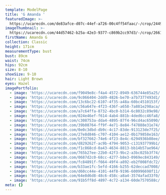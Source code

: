 ```yaml
---
template: ModelPage
title: 'G Amanda '
featuredImage: >-
  https://ucarecdn.com/de83afce-d07c-44ef-a726-00c4ff54faac/-/crop/2449x1306/0,0/-/preview/
imageThumbnail: >-
  https://ucarecdn.com/44d57462-b25a-42e3-9377-c869b2cc97d3/-/crop/2661x3298/1290,0/-/preview/
firstName: Amanda G
collection: Classic
height: 171cm
measurementType: bust
bust: 89cm
waist: 74cm
hips: 92cm
size: 8-10
shoeSize: 9-10
hair: Light Brown
eyes: Hazel
imagePortfolio:
  - image: 'https://ucarecdn.com/f9049e8c-f4a4-4572-8949-636744e85a25/'
  - image: 'https://ucarecdn.com/9c066404-2dd9-4826-be70-a7b7377493d1/'
  - image: 'https://ucarecdn.com/13c6bc22-6107-4f35-a48a-60bc4510153f/'
  - image: 'https://ucarecdn.com/c56a647e-4f23-436f-a658-7a881e298aca/'
  - image: 'https://ucarecdn.com/a7c64ffa-8732-4bc0-b314-6c8032c89e98/'
  - image: 'https://ucarecdn.com/024e46ef-f614-4ab4-881b-4ded6cc46fa8/'
  - image: 'https://ucarecdn.com/c308753a-dda4-4895-87f4-96cd4ac65090/'
  - image: 'https://ucarecdn.com/39b08764-ff9f-4e71-8e84-f47888e31e74/'
  - image: 'https://ucarecdn.com/0e0c3dbd-db9c-4c17-83de-913123de7f25/'
  - image: 'https://ucarecdn.com/27e8d846-c707-4104-ae12-0b179858e163/'
  - image: 'https://ucarecdn.com/bf327662-74e6-4f23-8e4c-6294936b08ee/'
  - image: 'https://ucarecdn.com/d829262f-ac9b-4794-9053-c131937799b1/'
  - image: 'https://ucarecdn.com/f1c868cd-0a43-4634-8813-bb14b57ae964/'
  - image: 'https://ucarecdn.com/765b27ee-22b0-42f3-9bc2-a3bc025b3f74/'
  - image: 'https://ucarecdn.com/0687d2c0-68cc-4277-b8e3-0969ec843149/'
  - image: 'https://ucarecdn.com/fc84891f-f664-49f4-a892-eb2f008fdc72/'
  - image: 'https://ucarecdn.com/b33ae1fc-5efd-4166-b255-62deccad7008/'
  - image: 'https://ucarecdn.com/d60cc44e-4101-44f8-9196-600996698f11/'
  - image: 'https://ucarecdn.com/64e8d6d8-48c6-458c-a8a4-3574afad33f0/'
  - image: 'https://ucarecdn.com/91b5ff8d-4897-4c72-a134-60de7570588c/'
meta: {}
---
```


